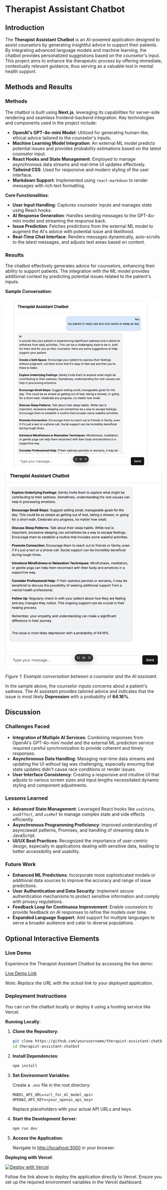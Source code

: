 # Therapist Assistant Chatbot

## Introduction

The **Therapist Assistant Chatbot** is an AI-powered application designed to assist counselors by generating insightful advice to support their patients. By integrating advanced language models and machine learning, the chatbot provides personalized suggestions based on the counselor's input. This project aims to enhance the therapeutic process by offering immediate, contextually relevant guidance, thus serving as a valuable tool in mental health support.

## Methods and Results

### Methods

The chatbot is built using **Next.js**, leveraging its capabilities for server-side rendering and seamless frontend-backend integration. Key technologies and components used in the project include:

- **OpenAI's GPT-4o-mini Model**: Utilized for generating human-like, ethical advice tailored to the counselor's inputs.
- **Machine Learning Model Integration**: An external ML model predicts potential issues and provides probability estimations based on the latest counselor input.
- **React Hooks and State Management**: Employed to manage asynchronous data streams and real-time UI updates effectively.
- **Tailwind CSS**: Used for responsive and modern styling of the user interface.
- **Markdown Support**: Implemented using `react-markdown` to render messages with rich text formatting.

**Core Functionalities**:

- **User Input Handling**: Captures counselor inputs and manages state using React hooks.
- **AI Response Generation**: Handles sending messages to the GPT-4o-mini model and streaming the response back.
- **Issue Prediction**: Fetches predictions from the external ML model to augment the AI's advice with potential issue and likelihood.
- **Real-Time Chat Interface**: Renders messages dynamically, auto-scrolls to the latest messages, and adjusts text areas based on content.

### Results

The chatbot effectively generates advice for counselors, enhancing their ability to support patients. The integration with the ML model provides additional context by predicting potential issues related to the patient's inputs.

**Sample Conversation**:

![Chatbot Screenshot](./screenshots/example-chat.png)
![Chatbot Screenshot2](./screenshots/example-chat-2.png)

_Figure 1: Example conversation between a counselor and the AI assistant._

In the sample above, the counselor inputs concerns about a patient's sadness. The AI assistant provides tailored advice and indicates that the issue is most likely **Depression** with a probability of **64.16%**.

## Discussion

### Challenges Faced

- **Integration of Multiple AI Services**: Combining responses from OpenAI's GPT-4o-mini model and the external ML prediction service required careful synchronization to provide coherent and timely responses.
- **Asynchronous Data Handling**: Managing real-time data streams and updating the UI without lag was challenging, especially ensuring that state updates didn't cause race conditions or render issues.
- **User Interface Consistency**: Creating a responsive and intuitive UI that adjusts to various screen sizes and input lengths necessitated dynamic styling and component adjustments.

### Lessons Learned

- **Advanced State Management**: Leveraged React hooks like `useState`, `useEffect`, and `useRef` to manage complex state and side effects efficiently.
- **Asynchronous Programming Proficiency**: Improved understanding of async/await patterns, Promises, and handling of streaming data in JavaScript.
- **UI/UX Best Practices**: Recognized the importance of user-centric design, especially in applications dealing with sensitive data, leading to better accessibility and usability.

### Future Work

- **Enhanced ML Predictions**: Incorporate more sophisticated models or additional data sources to improve the accuracy and range of issue predictions.
- **User Authentication and Data Security**: Implement secure authentication mechanisms to protect sensitive information and comply with privacy regulations.
- **Feedback Loop for Continuous Improvement**: Enable counselors to provide feedback on AI responses to refine the models over time.
- **Expanded Language Support**: Add support for multiple languages to serve a broader audience and cater to diverse populations.

## Optional Interactive Elements

### Live Demo

Experience the Therapist Assistant Chatbot by accessing the live demo:

[Live Demo Link](https://therapy-chat.vercel.app)

_Note: Replace the URL with the actual link to your deployed application._

### Deployment Instructions

You can run the chatbot locally or deploy it using a hosting service like Vercel.

**Running Locally**:

1. **Clone the Repository**:

   ```bash
   git clone https://github.com/yourusername/therapist-assistant-chatbot.git
   cd therapist-assistant-chatbot
   ```

2. **Install Dependencies**:

   ```bash
   npm install
   ```

3. **Set Environment Variables**:

   Create a `.env` file in the root directory:

   ```
   MODEL_API_URL=<url_for_ml_model_api>
   OPENAI_API_KEY=<your_openai_api_key>
   ```

   Replace placeholders with your actual API URLs and keys.

4. **Start the Development Server**:

   ```bash
   npm run dev
   ```

5. **Access the Application**:

   Navigate to [http://localhost:3000](http://localhost:3000) in your browser.

**Deploying with Vercel**:

[![Deploy with Vercel](https://vercel.com/button)](https://vercel.com/new/clone?repository-url=https://github.com/yourusername/therapist-assistant-chatbot)

Follow the link above to deploy the application directly to Vercel. Ensure you set up the required environment variables in the Vercel dashboard.
